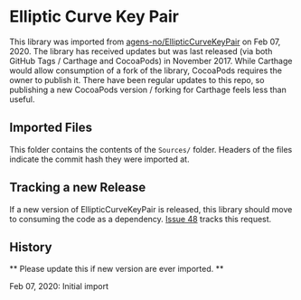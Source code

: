 # Elliptic Curve Key Pair

This library was imported from [agens-no/EllipticCurveKeyPair](https://github.com/agens-no/EllipticCurveKeyPair) on Feb 07, 2020. The library has received updates but was last released (via both GitHub Tags / Carthage and CocoaPods) in November 2017. While Carthage would allow consumption of a fork of the library, CocoaPods requires the owner to publish it. There have been regular updates to this repo, so publishing a new CocoaPods version / forking for Carthage feels less than useful. 

## Imported Files

This folder contains the contents of the `Sources/` folder. Headers of the files indicate the commit hash they were imported at.  

## Tracking a new Release

If a new version of EllipticCurveKeyPair is released, this library should move to consuming the code as a dependency. [Issue 48](https://github.com/agens-no/EllipticCurveKeyPair/issues/48) tracks this request.

## History 
** Please update this if new version are ever imported. ** 

Feb 07, 2020: Initial import
